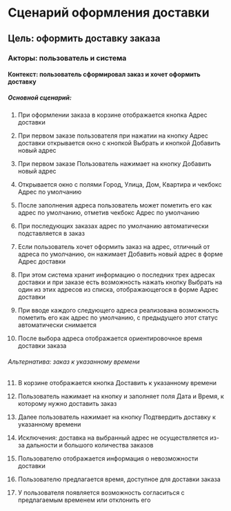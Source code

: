 # Сценарий оформления доставки

## Цель: оформить доставку заказа

### Акторы: пользователь и система

#### Контекст: пользователь сформировал заказ и хочет оформить доставку

##### Основной сценарий:

1. При оформлении заказа в корзине отображается кнопка Адрес  доставки 

2. При первом заказе пользователя при нажатии на кнопку Адрес доставки открывается окно с кнопкой Выбрать и кнопкой Добавить новый адрес

3. При первом заказе Пользователь нажимает на кнопку Добавить новый адрес

4. Открывается окно с полями Город, Улица, Дом, Квартира и чекбокс Адрес по умолчанию

5. После заполнения адреса пользователь может пометить его как адрес по умолчанию, отметив чекбокс Адрес по умолчанию

6. При последующих заказах адрес по умолчанию автоматически подставляется в заказ

7. Если пользователь хочет оформить заказ на адрес, отличный от адреса по умолчанию, он нажимает Добавить новый адрес в форме Адрес доставки

8. При этом система хранит информацию о последних трех адресах доставки и при заказе есть возможность нажать кнопку Выбрать на один из этих адресов из списка, отображающегося в форме Адрес доставки

9. При вводе каждого следующего адреса реализована возможность пометить его как адрес по умолчанию, с предыдущего этот статус автоматически снимается

10. После выбора адреса отображается ориентировочное время доставки  заказа 

###### Альтернатива: заказ к указанному времени

11. В корзине отображается кнопка Доставить к указанному времени

12. Пользователь нажимает на кнопку и заполняет поля Дата и Время, к которому нужно доставить заказ

13. Далее пользователь нажимает на кнопку Подтвердить доставку к указанному времени

14. Исключения: доставка на выбранный адрес не осуществляется из-за дальности и большого количества заказов

15. Пользователю отображается информация о невозможности доставки 

16. Пользователю предлагается время, доступное для доставки заказа 

17. У пользователя появляется возможность согласиться с предлагаемым временем или отклонить его


